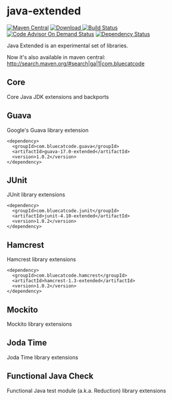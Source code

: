 
java-extended
==============
[![Maven Central](https://maven-badges.herokuapp.com/maven-central/com.bluecatcode.common/project/badge.svg)](https://maven-badges.herokuapp.com/maven-central/com.bluecatcode.common/project/)
[![Download](https://api.bintray.com/packages/pawelprazak/maven/java-extended/images/download.svg) ](https://bintray.com/pawelprazak/maven/java-extended/_latestVersion)
[![Build Status](https://travis-ci.org/pawelprazak/java-extended.svg?branch=master)](https://travis-ci.org/pawelprazak/java-extended)
[![Code Advisor On Demand Status](https://badges.ondemand.coverity.com/jobs/j1r5iierml3pbbb5ajil30sm34)](https://ondemand.coverity.com/jobs/j1r5iierml3pbbb5ajil30sm34/results)
[![Dependency Status](https://www.versioneye.com/user/projects/5534f70f050e7cfd3100008b/badge.svg?style=flat)](https://www.versioneye.com/user/projects/5534f70f050e7cfd3100008b)


Java Extended is an experimental set of libraries.

Now it's also available in maven central: http://search.maven.org/#search|ga|1|com.bluecatcode

Core
----
Core Java JDK extensions and backports

Guava
-----
Google's Guava library extension

    <dependency>
      <groupId>com.bluecatcode.guava</groupId>
      <artifactId>guava-17.0-extended</artifactId>
      <version>1.0.2</version>
    </dependency>

JUnit
-----
JUnit library extensions

    <dependency>
      <groupId>com.bluecatcode.junit</groupId>
      <artifactId>junit-4.10-extended</artifactId>
      <version>1.0.2</version>
    </dependency>

Hamcrest
--------
Hamcrest library extensions

    <dependency>
      <groupId>com.bluecatcode.hamcrest</groupId>
      <artifactId>hamcrest-1.3-extended</artifactId>
      <version>1.0.2</version>
    </dependency>

Mockito
---------
Mockito library extensions

Joda Time
---------
Joda Time library extensions

Functional Java Check
---------------------
Functional Java test module (a.k.a. Reduction) library extensions

